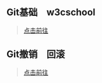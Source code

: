 ## Git基础　w3cschool
> <a href="https://www.w3cschool.cn/isrekq">点击前往</a>
## Git撤销　回滚
> <a href="https://blog.csdn.net/ligang2585116/article/details/71094887">点击前往</a>

